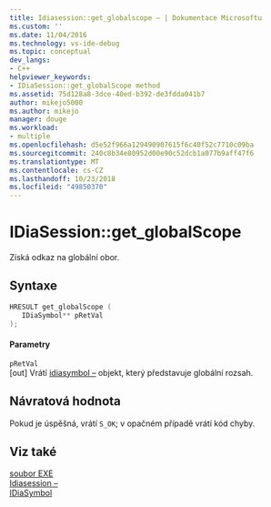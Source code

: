```yaml
---
title: Idiasession::get_globalscope – | Dokumentace Microsoftu
ms.custom: ''
ms.date: 11/04/2016
ms.technology: vs-ide-debug
ms.topic: conceptual
dev_langs:
- C++
helpviewer_keywords:
- IDiaSession::get_globalScope method
ms.assetid: 75d128a8-3dce-40ed-b392-de3fdda041b7
author: mikejo5000
ms.author: mikejo
manager: douge
ms.workload:
- multiple
ms.openlocfilehash: d5e52f966a129490907615f6c40f52c7710c09ba
ms.sourcegitcommit: 240c8b34e80952d00e90c52dcb1a077b9aff47f6
ms.translationtype: MT
ms.contentlocale: cs-CZ
ms.lasthandoff: 10/23/2018
ms.locfileid: "49850370"
---
```

# <a name="idiasessiongetglobalscope"></a>IDiaSession::get_globalScope
Získá odkaz na globální obor.  
  
## <a name="syntax"></a>Syntaxe  
  
```C++  
HRESULT get_globalScope (   
   IDiaSymbol** pRetVal  
);  
```  
  
#### <a name="parameters"></a>Parametry  
 `pRetVal`  
 [out] Vrátí [idiasymbol –](../../debugger/debug-interface-access/idiasymbol.md) objekt, který představuje globální rozsah.  
  
## <a name="return-value"></a>Návratová hodnota  
 Pokud je úspěšná, vrátí `S_OK`; v opačném případě vrátí kód chyby.  
  
## <a name="see-also"></a>Viz také  
 [soubor EXE](../../debugger/debug-interface-access/exe.md)   
 [Idiasession –](../../debugger/debug-interface-access/idiasession.md)   
 [IDiaSymbol](../../debugger/debug-interface-access/idiasymbol.md)